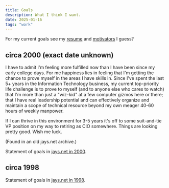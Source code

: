 ```yaml
---
title: Goals
description: What I think I want.
date: 2025-01-16
tags: "work"
---
```


For my current goals see my [resume](/blog/resume) and [motivators](/blog/motivators)
I guess?

## circa 2000 (exact date unknown)

I have to admit I'm feeling more fulfilled now than I have been
since my early college days. For me happiness lies in feeling that
I'm getting the chance to prove myself in the areas I have skills in.
Since I've spent the last 5+ years in the Information Technology
business, my current top-priority life challenge is to prove to myself
(and to anyone else who cares to watch) that
I'm more than just a "wiz-kid" at a few computer gizmos
here or there; that I have real leadership potential and can effectively
organize and maintain a scope of technical resource beyond my own
meager 40-60 hours of weekly manpower.

If I can thrive in this environment for 3-5 years it's off to some
suit-and-tie VP position on my way to retiring as CIO somewhere.
Things are looking pretty good. Wish me luck.

(Found in an old jays.net archive.)

Statement of goals in [jays.net in 2000](http://jays.net/archives/2000/retired2/oldindex.html).

## circa 1998

Statement of goals in [jays.net in 1998](http://jays.net/archives/1998/retired/oldindex.html).
